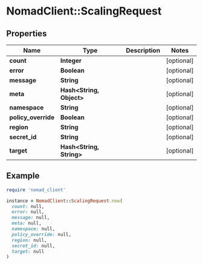 # NomadClient::ScalingRequest

## Properties

| Name | Type | Description | Notes |
| ---- | ---- | ----------- | ----- |
| **count** | **Integer** |  | [optional] |
| **error** | **Boolean** |  | [optional] |
| **message** | **String** |  | [optional] |
| **meta** | **Hash&lt;String, Object&gt;** |  | [optional] |
| **namespace** | **String** |  | [optional] |
| **policy_override** | **Boolean** |  | [optional] |
| **region** | **String** |  | [optional] |
| **secret_id** | **String** |  | [optional] |
| **target** | **Hash&lt;String, String&gt;** |  | [optional] |

## Example

```ruby
require 'nomad_client'

instance = NomadClient::ScalingRequest.new(
  count: null,
  error: null,
  message: null,
  meta: null,
  namespace: null,
  policy_override: null,
  region: null,
  secret_id: null,
  target: null
)
```

